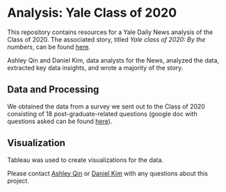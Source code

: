 # Analysis: Yale Class of 2020

This repository contains resources for a Yale Daily News analysis of the Class of 2020. The associated story, titled *Yale class of 2020: By the numbers*, can be found [here](https://yaledailynews.com/commencement2020/2020/05/15/yale-class-of-2020-by-the-numbers/).

Ashley Qin and Daniel Kim, data analysts for the News, analyzed the data, extracted key data insights, and wrote a majority of the story.

## Data and Processing
We obtained the data from a survey we sent out to the Class of 2020 consisting of 18 post-graduate-related questions (google doc with questions asked can be found [here](https://docs.google.com/document/d/1WeCXNHqUoPbkZAsoHZqtk6StX4t-Fxv2gp5JJ_zdeDA/edit?usp=sharing)).

## Visualization
Tableau was used to create visualizations for the data.

Please contact [Ashley Qin](ashley.qin@yale.edu) or [Daniel Kim](d.j.kim@yale.edu) with any questions about this project.
